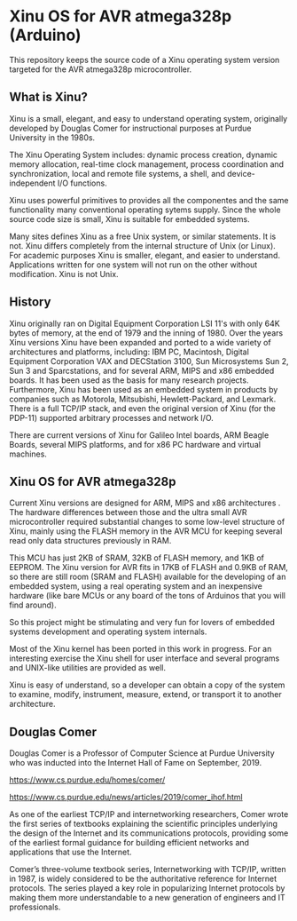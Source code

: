 # Xinu OS for AVR atmega328p (Arduino)

This repository keeps the source code of a Xinu operating system version targeted for the AVR atmega328p microcontroller. 



## What is Xinu?

Xinu is a small, elegant, and easy to understand operating system, originally developed by Douglas Comer for instructional purposes at Purdue University in the 1980s.

The Xinu Operating System includes: dynamic process creation, dynamic memory allocation, real-time clock management, process coordination and synchronization, local and remote file systems, a shell, and device-independent I/O functions.  

Xinu uses powerful primitives to provides all the componentes and the same functionality many conventional operating sytems supply. Since the whole source code size is small, Xinu is suitable for embedded systems.

Many sites defines Xinu as a free Unix system, or similar statements. It is not. Xinu differs completely from the internal structure of Unix (or Linux). For academic purposes Xinu is smaller, elegant, and easier to understand. Applications written for one system will not run on the other without modification. Xinu is not Unix.

## History

Xinu originally ran on Digital Equipment Corporation LSI 11's with only 64K bytes of memory, at the end of 1979 and the inning of 1980. Over the years Xinu versions Xinu have been expanded and ported to a wide variety of architectures and platforms, including: IBM PC, Macintosh, Digital Equipment Corporation VAX and DECStation 3100, Sun Microsystems Sun 2, Sun 3 and Sparcstations, and for several ARM, MIPS and x86 embedded boards. It has been used as the basis for many research projects. Furthermore, Xinu has been used as an embedded system in products by companies such as Motorola, Mitsubishi, Hewlett-Packard, and Lexmark. There is a full TCP/IP stack, and even the original version of Xinu (for the PDP-11) supported arbitrary processes and network I/O.

There are current versions of Xinu for Galileo Intel boards, ARM Beagle Boards, several MIPS platforms, and for x86 PC hardware and virtual machines.

## Xinu OS for AVR atmega328p

Current Xinu versions are designed for ARM, MIPS and x86 architectures . The hardware differences between those and the ultra small AVR microcontroller required substantial changes to some low-level structure of Xinu, mainly using the FLASH memory in the AVR MCU for keeping several read only data structures previously
in RAM.

This MCU has just 2KB of SRAM, 32KB of FLASH memory, and 1KB of EEPROM. The Xinu version for AVR fits in 17KB of FLASH and 0.9KB of RAM, so there are still room (SRAM and FLASH) available for the developing  of an embedded system, using  a real operating system and an inexpensive hardware (like bare MCUs or any board of the tons of Arduinos that you will find around).

So this project might be stimulating and very fun for lovers of embedded systems development and operating system internals.

Most of the Xinu kernel has been ported in this work in progress. 
For an interesting exercise the Xinu shell for user interface and several programs and UNIX-like utilities are provided as well.

Xinu is easy of understand, so a developer can obtain a copy 
of the system to examine, modify, instrument, measure, extend, or transport it to another architecture.


## Douglas Comer

Douglas Comer is a Professor of Computer Science at Purdue University who
was inducted into the Internet Hall of Fame on September, 2019.

https://www.cs.purdue.edu/homes/comer/

https://www.cs.purdue.edu/news/articles/2019/comer_ihof.html

As one of the earliest TCP/IP and internetworking researchers, Comer wrote the first series of textbooks explaining the scientific principles underlying the design of the Internet and its communications protocols, providing some of the earliest formal guidance for building efficient networks and applications that use the Internet. 

Comer’s three-volume textbook series, Internetworking with TCP/IP, written in 1987, is widely considered to be the authoritative reference for Internet protocols. The series played a key role in popularizing Internet protocols by making them more understandable to a new generation of engineers and IT professionals. 

